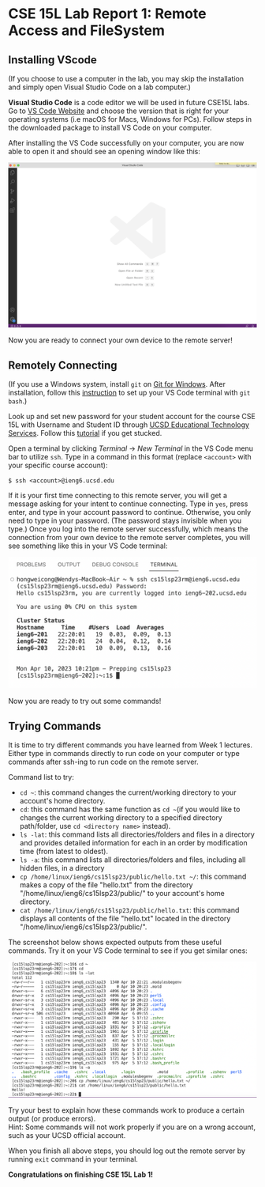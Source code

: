 # CSE 15L Lab Report 1: Remote Access and FileSystem
## Installing VScode
(If you choose to use a computer in the lab, you may skip the installation and simply open Visual Studio Code on a lab computer.) 

**Visual Studio Code** is a code editor we will be used in future CSE15L labs. Go to [VS Code Website](https://code.visualstudio.com/) and choose the version that is right for your operating systems (i.e macOS for Macs, Windows for PCs). Follow steps in the downloaded package to install VS Code on your computer.

After installing the VS Code successfully on your computer, you are now able to open it and should see an opening window like this:

![VS Code Screenshot](lab1_vscode_sc.png)

Now you are ready to connect your own device to the remote server!

## Remotely Connecting
(If you use a Windows system, install `git` on [Git for Windows](https://gitforwindows.org/). After installation, follow this [instruction](https://stackoverflow.com/questions/42606837/how-do-i-use-bash-on-windows-from-the-visual-studio-code-integrated-terminal/50527994#50527994) to set up your VS Code terminal with `git bash`.)

Look up and set new password for your student account for the course CSE 15L with Username and Student ID through [UCSD Educational Technology Services](https://sdacs.ucsd.edu/~icc/index.php). Follow this [tutorial](https://docs.google.com/document/d/1hs7CyQeh-MdUfM9uv99i8tqfneos6Y8bDU0uhn1wqho/edit) if you get stucked.

Open a terminal by clicking *Terminal* -> *New Terminal* in the VS Code menu bar to utilize `ssh`. Type in a command in this format (replace `<account>` with your specific course account):
```
$ ssh <account>@ieng6.ucsd.edu
```
If it is your first time connecting to this remote server, you will get a message asking for your intent to continue connecting. Type in `yes`, press enter, and type in your account password to continue. Otherwise, you only need to type in your password. (The password stays invisible when you type.) Once you log into the remote server successfully, which means the connection from your own device to the remote server completes, you will see something like this in your VS Code terminal:

![Remote Connect](lab1_remote_connect_sc.png)

Now you are ready to try out some commands!

## Trying Commands 
It is time to try different commands you have learned from Week 1 lectures. Either type in commands directly to run code on your computer or type commands after ssh-ing to run code on the remote server. 

Command list to try:
- `cd ~`: this command changes the current/working directory to your account's home directory.
- `cd`: this command has the same function as `cd ~`(if you would like to changes the current working directory to a specified directory path/folder, use `cd <directory name>` instead).
- `ls -lat`: this command lists all directories/folders and files in a directory and provides detailed information for each in an order by modification time (from latest to oldest).
- `ls -a`: this command lists all directories/folders and files, including all hidden files, in a directory
- `cp /home/linux/ieng6/cs15lsp23/public/hello.txt ~/`: this command makes a copy of the file "hello.txt" from the directory "/home/linux/ieng6/cs15lsp23/public/" to your account's home directory.
- `cat /home/linux/ieng6/cs15lsp23/public/hello.txt`: this command displays all contents of the file "hello.txt" located in the directory "/home/linux/ieng6/cs15lsp23/public/".

The screenshot below shows expected outputs from these useful commands. Try it on your VS Code terminal to see if you get similar ones: 

![Commands Trying](lab1_commands_sc.png)

Try your best to explain how these commands work to produce a certain output (or produce errors). \
Hint: Some commands will not work properly if you are on a wrong account, such as your UCSD official account.

When you finish all above steps, you should log out the remote server by running `exit` command in your terminal.

**Congratulations on finishing CSE 15L Lab 1!**
